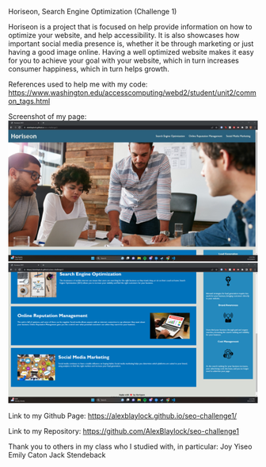 Horiseon, Search Engine Optimization (Challenge 1)

Horiseon is a project that is focused on help provide information on how to optimize your website, and help accessibility. It is also showcases how important social media presence is, whether it be through marketing or just having a good image online. Having a well optimized website makes it easy for you to achieve your goal with your website, which in turn increases consumer happiness, which in turn helps growth.

References used to help me with my code:
https://www.washington.edu/accesscomputing/webd2/student/unit2/common_tags.html

Screenshot of my page:
![Screenshot 1](seochallenge1ss.jpg)
![Screenshot 2](seochallenge1ss2.png)

Link to my Github Page:
https://alexblaylock.github.io/seo-challenge1/

Link to my Repository:
https://github.com/AlexBlaylock/seo-challenge1

Thank you to others in my class who I studied with, in particular:
Joy Yiseo
Emily Caton
Jack Stendeback